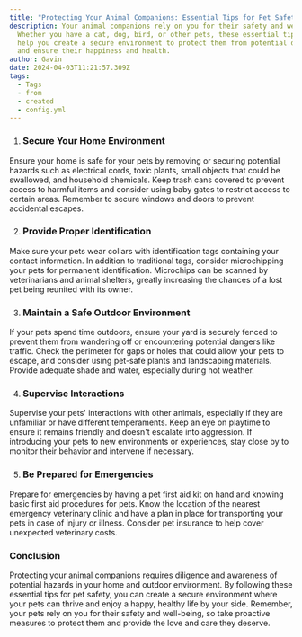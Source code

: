 ```yaml
---
title: "Protecting Your Animal Companions: Essential Tips for Pet Safety"
description: Your animal companions rely on you for their safety and well-being.
  Whether you have a cat, dog, bird, or other pets, these essential tips will
  help you create a secure environment to protect them from potential dangers
  and ensure their happiness and health.
author: Gavin
date: 2024-04-03T11:21:57.309Z
tags:
  - Tags
  - from
  - created
  - config.yml
---
```



1. ### Secure Your Home Environment

Ensure your home is safe for your pets by removing or securing potential hazards such as electrical cords, toxic plants, small objects that could be swallowed, and household chemicals. Keep trash cans covered to prevent access to harmful items and consider using baby gates to restrict access to certain areas. Remember to secure windows and doors to prevent accidental escapes.

2. ### Provide Proper Identification

Make sure your pets wear collars with identification tags containing your contact information. In addition to traditional tags, consider microchipping your pets for permanent identification. Microchips can be scanned by veterinarians and animal shelters, greatly increasing the chances of a lost pet being reunited with its owner.

3. ### Maintain a Safe Outdoor Environment

If your pets spend time outdoors, ensure your yard is securely fenced to prevent them from wandering off or encountering potential dangers like traffic. Check the perimeter for gaps or holes that could allow your pets to escape, and consider using pet-safe plants and landscaping materials. Provide adequate shade and water, especially during hot weather.

4. ### Supervise Interactions

Supervise your pets' interactions with other animals, especially if they are unfamiliar or have different temperaments. Keep an eye on playtime to ensure it remains friendly and doesn't escalate into aggression. If introducing your pets to new environments or experiences, stay close by to monitor their behavior and intervene if necessary.

5. ### Be Prepared for Emergencies

Prepare for emergencies by having a pet first aid kit on hand and knowing basic first aid procedures for pets. Know the location of the nearest emergency veterinary clinic and have a plan in place for transporting your pets in case of injury or illness. Consider pet insurance to help cover unexpected veterinary costs.

### Conclusion

Protecting your animal companions requires diligence and awareness of potential hazards in your home and outdoor environment. By following these essential tips for pet safety, you can create a secure environment where your pets can thrive and enjoy a happy, healthy life by your side. Remember, your pets rely on you for their safety and well-being, so take proactive measures to protect them and provide the love and care they deserve.